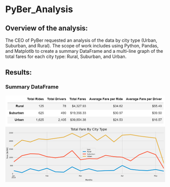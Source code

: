 # PyBer_Analysis

## Overview of the analysis:
The CEO of PyBer requested an analysis of the data by city type (Urban, Suburban, and Rural). The scope of work includes using Python, Pandas, and Matplotlb to create a summary DataFrame and a multi-line graph of the total fares for each city type: Rural, Suburban, and Urban.

## Results:

### Summary DataFrame
![analysis/Deliverable1](analysis/Deliverable1.png)
![analysis/PyBer_fare_summary](analysis/PyBer_fare_summary.png)
